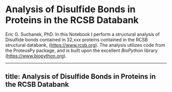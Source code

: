 # Analysis of Disulfide Bonds in Proteins in the RCSB Databank
Eric G. Suchanek, PhD.
In this Notebook I perform a structural analysis of Disulfide bonds contained in 32,xxx proteins contained in the RCSB structural databank, (https://www.rcsb.org). The analysis utilizes code from the ProteusPy package, and is built upon the excellent *BioPython* library (https://www.biopython.org).

---
title: Analysis of Disulfide Bonds in Proteins in the RCSB Databank
---
